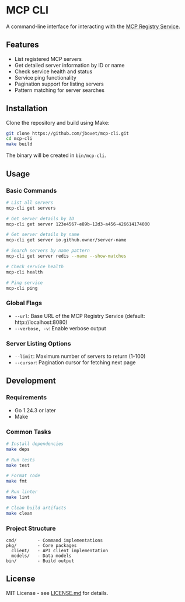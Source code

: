 # MCP CLI

A command-line interface for interacting with the [MCP Registry Service](https://github.com/modelcontextprotocol/registry).

## Features

- List registered MCP servers
- Get detailed server information by ID or name
- Check service health and status
- Service ping functionality
- Pagination support for listing servers
- Pattern matching for server searches

## Installation

Clone the repository and build using Make:

```sh
git clone https://github.com/jbovet/mcp-cli.git
cd mcp-cli
make build
```

The binary will be created in `bin/mcp-cli`.

## Usage

### Basic Commands

```sh
# List all servers
mcp-cli get servers

# Get server details by ID
mcp-cli get server 123e4567-e89b-12d3-a456-426614174000

# Get server details by name
mcp-cli get server io.github.owner/server-name

# Search servers by name pattern
mcp-cli get server redis --name --show-matches

# Check service health
mcp-cli health

# Ping service
mcp-cli ping
```

### Global Flags

- `--url`: Base URL of the MCP Registry Service (default: http://localhost:8080)
- `--verbose, -v`: Enable verbose output

### Server Listing Options

- `--limit`: Maximum number of servers to return (1-100)
- `--cursor`: Pagination cursor for fetching next page

## Development

### Requirements

- Go 1.24.3 or later
- Make

### Common Tasks

```sh
# Install dependencies
make deps

# Run tests
make test

# Format code
make fmt

# Run linter
make lint

# Clean build artifacts
make clean
```

### Project Structure

```
cmd/        - Command implementations
pkg/        - Core packages
  client/   - API client implementation
  models/   - Data models
bin/        - Build output
```

## License

MIT License - see [LICENSE.md](LICENSE.md) for details.